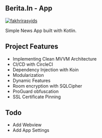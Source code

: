 ## Berita.In - App

[![fakhrirasyids](https://circleci.com/gh/fakhrirasyids/Berita.In-App.svg?style=svg)](https://circleci.com/gh/fakhrirasyids/Berita.In-App)

Simple News App built with Kotlin.

## Project Features

- Implementing Clean MVVM Architecture
- CI/CD with CircleCI
- Dependency Injection with Koin
- Modularization
- Dynamic Features
- Room encryption with SQLCipher
- ProGuard obfuscation
- SSL Certificate Pinning

## Todo
- Add Webview
- Add App Settings
